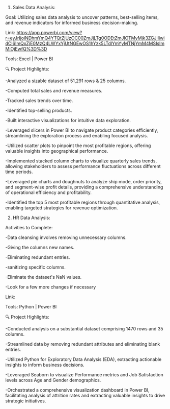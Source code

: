 1) Sales Data Analysis:

Goal: Utilizing sales data analysis to uncover patterns, best-selling items, and revenue indicators for informed business decision-making.

Link: https://app.powerbi.com/view?r=eyJrIjoiNDhmYmQ4YTQtZjUzOC00ZmJjLTg0ODEtZmJlOTMyMjk3ZGJiIiwidCI6ImQxZjE0MzQ4LWYxYjUtNGEwOS1hYzk5LTdlYmYyMTNjYmM4MSIsImMiOjEwfQ%3D%3D

Tools: Excel | Power BI

 🔍 Project Highlights:

-Analyzed a sizable dataset of 51,291 rows & 25 columns.

-Computed total sales and revenue measures.

-Tracked sales trends over time.

-Identified top-selling products.

-Built interactive visualizations for intuitive data exploration.

-Leveraged slicers in Power BI to navigate product categories efficiently, streamlining the exploration process and enabling focused analysis.

-Utilized scatter plots to pinpoint the most profitable regions, offering valuable insights into geographical performance.

-Implemented stacked column charts to visualize quarterly sales trends, allowing stakeholders to assess performance fluctuations across different time periods.

-Leveraged pie charts and doughnuts to analyze ship mode, order priority, and segment-wise profit details, providing a comprehensive understanding of operational efficiency and profitability.

-Identified the top 5 most profitable regions through quantitative analysis, enabling targeted strategies for revenue optimization.

2) HR Data Analysis:

Activities to Complete:

-Data cleansing involves removing unnecessary columns.

-Giving the columns new names.

-Eliminating redundant entries.

-sanitizing specific columns.

-Eliminate the dataset's NaN values.

-Look for a few more changes if necessary


Link: 

Tools: Python | Power BI

🔍 Project Highlights: 

-Conducted analysis on a substantial dataset comprising 1470 rows and 35 columns.

-Streamlined data by removing redundant attributes and eliminating blank entries.

-Utilized Python for Exploratory Data Analysis (EDA), extracting actionable insights to inform business decisions.

-Leveraged Seaborn to visualize Performance metrics and Job Satisfaction levels across Age and Gender demographics.

-Orchestrated a comprehensive visualization dashboard in Power BI, facilitating analysis of attrition rates and extracting valuable insights to drive strategic initiatives.
